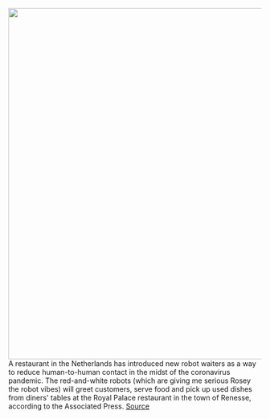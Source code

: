 <img src='https://cdn.vox-cdn.com/thumbor/NeYMEWWuu3C9ijBp0XPjsVaLffE=/0x0:1200x1168/1200x800/filters:focal(368x446:560x638)/cdn.vox-cdn.com/uploads/chorus_image/image/66878506/royal_palace_renesee_insta.0.jpg' width='700px' /><br/>
A restaurant in the Netherlands has introduced new robot waiters as a way to reduce human-to-human contact in the midst of the coronavirus pandemic. The red-and-white robots (which are giving me serious Rosey the robot vibes) will greet customers, serve food and pick up used dishes from diners' tables at the Royal Palace restaurant in the town of Renesse, according to the Associated Press.
<a href='https://www.theverge.com/2020/5/31/21276318/restaurant-netherlands-robot-waiters-social-distancing-pandemic'> Source <a/>